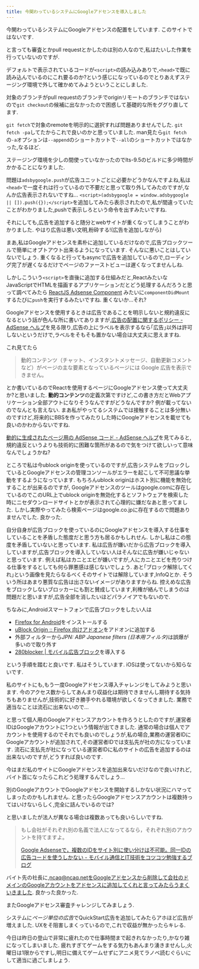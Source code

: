 ```yaml
---
title: 今関わっているシステムにGoogleアドセンスを導入しました
---
```


今関わっているシステムにGoogleアドセンスの配置をしています.
このサイトではないです.

と言っても審査とかpull requestとかしたのは別の人なので,私はたいした作業を行っていないのですが.

デフォルトで表示されているコードが`<script>`の読み込みありで,`<head>`で既に読み込んでいるのにこれ要るのか?という感じになっているのでとりあえずステージング環境で外して確かめてみようということにしました.

対象のブランチがpull requestのブランチでoriginリモートのブランチではないので`git checkout`の候補に出なかったので困惑して基礎的な所をググり直してます.

`git fetch`で対象のremoteを明示的に選択すれば問題ありませんでした.
`git fetch -pa`してたからこれで良いのかと思っていました.
man見たら`git fetch`の`-a`オプションは`--append`のショートカットで`--all`のショートカットではなかった,なるほど.

ステージング環境を少しの間使っていなかったのでlts-9.5のビルドに多少時間がかかることになりました.

問題は`adsbygoogle.push`が広告ユニットごとに必要かどうかなんですよね,私は`<head>`で一度それは行っているので不要だと思って取り外してみたのですが,なんか広告表示されないですね…
`<script>(adsbygoogle = window.adsbygoogle || []).push({});</script>`を追加してみたら表示されたので,私が間違っていたことがわかりました,pushで表示しろという命令を出すみたいですね.

それにしても,広告を追加すると随分とwebサイトが重くなってしまうことがわかりました.
やはり広告は悪い文明,粉砕する!(広告を追加しながら)

まあ,私はGoogleアドセンスを素朴に追加しているだけなので,広告ブロックツールで簡単にオプトアウト出来るようになっています.
そんなに悪いことはしていないでしょう.
重くなると行ってもasyncで広告を追加しているので,ローディング完了が遅くなるだけでページのファーストビューは遅くなってませんしね.

しかしこういう`<script>`を直後に追加する仕組みだと,ReactみたいなJavaScriptでHTMLを描画するアプリケーションだとどう処理するんだろうと思って調べてみたら
[ReactJS Adsense Component](https://blog.chendry.org/2015/07/20/reactjs-adsense-component.html)
みたいに`componentDidMount`するたびに`push`を実行するみたいですね.
重くないか…それ?

Googleアドセンスを使用するときは広告であることを明示しないと規約違反になるという話が色んな所に書いてありますが,[広告の配置に関するポリシー - AdSense ヘルプ](https://support.google.com/adsense/answer/1346295?hl=ja&vid=0-928294922705-1507532272354)を見る限り,広告の上にラベルを表示するなら｢広告｣以外は許可しないというだけで,ラベルをそもそも置かない場合は大丈夫に思えますね.

これ見てたら

> 動的コンテンツ（チャット、インスタントメッセージ、自動更新コメントなど）がページの主な要素となっているページには Google 広告を表示できません。

とか書いているのでReactを使用するページにGoogleアドセンス使って大丈夫か?と思いました.
**動的コンテンツ**の定義次第ですけど,この書き方だとWebアプリケーション全部アウトになりそうなんですがどうなんですか?
例が載ってないのでなんとも言えない.
まあ私がやってるシステムでは接触することは多分無いのですけど,将来的にBBSを作ってみたりした時にGoogleアドセンスを載せても良いのかわからないですね.

[動的に生成されたページ用の AdSense コード - AdSense ヘルプ](https://support.google.com/adsense/answer/2806011?hl=ja)を見てみると,規約違反というよりも技術的に困難な箇所があるので気をつけて欲しいって意味なんでしょうかね?

ところで私は今ublock originを使っているのですが,広告システムをブロックしているとGoogleアドセンスの管理コンソールがエラーを起こして不可思議な挙動をするようになっています.
もちろんublock originはホスト別に機能を無効化することが出来るのですが,
Googleアドセンスのツールはgoogle.comに存在しているのでこのURL上でublock originを無効化するとソフトウェアを検索した時にニセダウンロードサイトとかが表示されて心理的に嫌だなあと思ってました.
しかし実際やってみたら検索ページはgoogle.co.jpに存在するので問題ありませんでした.
良かった.

自分自身が広告ブロックを使っているのにGoogleアドセンスを導入する仕事をしていることを矛盾した態度だと思う方も居るかもしれせん.
しかし私はこの態度を矛盾していないと思っています.
私は広告が嫌いだから広告ブロックを導入していますが,広告ブロックを導入していない人はそんなに広告が嫌いじゃないと思っています.
例えば私はカニとエビが嫌いですが,人にカニとエビを売りつける仕事をするとしても何ら罪悪感は感じないでしょう.
あと｢ブロック解除してくれ｣という画像を見たらなるべくそのサイトでは解除しています,InfoQとか.
そういう所はあまり悪質な広告は出さないイメージがありますからね.
控えめな広告をブロックしないブロッカーにも割と賛成しています,利権が絡んでしまうのは問題だと思いますが,広告全部を消したいほどパラノイアでもないので.

ちなみに,Androidスマートフォンで広告ブロックをしたい人は

* [Firefox for Android](https://www.mozilla.org/ja/firefox/android/)をインストールする
* [uBlock Origin :: Firefox 向けアドオン](https://addons.mozilla.org/ja/firefox/addon/ublock-origin/)をアドオンに追加する
* 外部フィルターから*JPN: ABP Japanese filters (日本用フィルタ)*​は誤爆が多いので取り外す
* [280blocker | モバイル広告ブロック](https://280blocker.net/)を導入する

という手順を踏むと良いです.
私はそうしています.
iOSは使ってないから知らないです.

私のサイトにも,もう一度Googleアドセンス導入チャレンジをしてみようと思います.
今のアクセス数からしてあんまり収益化は期待できませんし期待する気持ちもありませんが,技術的に好き勝手やれる環境が欲しくなってきました.
業務で適当なことは流石に出来ないので…

と思って個人用のGoogleアドセンスアカウントを作ろうとしたのですが,運営者IDはGoogleアカウントに1つという情報が出てきました.
通常の場合は個人でアカウントを使用するのでそれでも良いのでしょうが,私の場合,業務の運営者IDにGoogleアカウントが追加されて,その運営者IDでは支払先が社の方になっています.
流石に支払先が社になっている運営者IDに私のサイトの広告を追加するのは出来ないのですが,どうすれば良いのです.

今はまだ私のサイトにGoogleアドセンスを追加出来ないだけなので良いけれど,バイト首になったらこれどう処理するんでしょう…

別のGoogleアカウントでGoogleアドセンスを開始するしかない状況にハマってしまったのかもしれません.
と思ったらGoogleアドセンスアカウントは複数持ってはいけないらしく,完全に詰んでいるのでは?

と思いましたが法人が異なる場合は複数あっても良いらしいですね.

> もし会社がそれぞれ別の名義で法人になってるなら，それぞれ別のアカウントを持てますよ。
>
> [Google Adsenseで，複数のIDをサイト別に使い分けは不可能。同一IDの広告コードを使うしかない - モバイル通信とIT技術をコツコツ勉強するブログ](http://computer-technology.hateblo.jp/entry/20140505/p4)

バイト先の社長に,ncaq@ncaq.netをGoogleアドセンスから削除して会社のドメインのGoogleアカウントをアドセンスに追加してくれと言ってみたらうまくいきました.
良かった良かった.

またGoogleアドセンス審査チャレンジしてみましょう.

システムに*ページ単位の広告*でQuickStart広告を追加してみたらアホほど広告が増えました.
UXをそ阻害しまくっているので,これで収益が無かったらキレる.

今日は昨日の登山で非常に疲れたので仕事時間まで起きれなかったり,かなり雑になってしまいました.
疲れすぎてゲームをする気力もあんまり湧きませんし,火曜日は1限からですし,明日に備えてゲームせずにアニメ見てラノベ読むぐらいにして適当に過ごしましょう.
